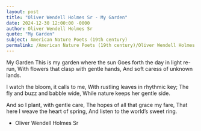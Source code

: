 ```yaml
---
layout: post
title: "Oliver Wendell Holmes Sr - My Garden"
date: 2024-12-30 12:00:00 -0000
author: Oliver Wendell Holmes Sr
quote: "My Garden"
subject: American Nature Poets (19th century)
permalink: /American Nature Poets (19th century)/Oliver Wendell Holmes Sr/Oliver Wendell Holmes Sr - My Garden
---
```


My Garden
This is my garden where the sun
Goes forth the day in light re-run,
With flowers that clasp with gentle hands,
And soft caress of unknown lands.

I watch the bloom, it calls to me,
With rustling leaves in rhythmic key;
The fly and buzz and babble wide,
While nature keeps her gentle side.

And so I plant, with gentle care,
The hopes of all that grace my fare,
That here I weave the heart of spring,
And listen to the world’s sweet ring.

- Oliver Wendell Holmes Sr
